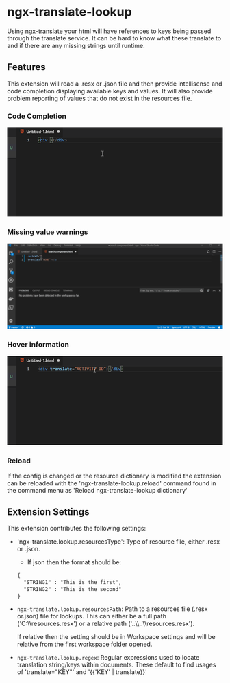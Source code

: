 # ngx-translate-lookup

Using [ngx-translate](http://www.ngx-translate.com/) your html will have references to keys being passed through the translate service. It can be hard to know what these translate to and if there are any missing strings until runtime.

## Features

This extension will read a .resx or .json file and then provide intellisense and code completion displaying available keys and values. It will also provide problem reporting of values that do not exist in the resources file.

### Code Completion

![code completion image](screenshots/intellisense.gif)

### Missing value warnings

![missing values image](screenshots/problems.gif)

### Hover information

![hover info image](screenshots/hover.gif)

### Reload

If the config is changed or the resource dictionary is modified the extension can be reloaded with the 'ngx-translate-lookup.reload' command found in the command menu as 'Reload ngx-translate-lookup dictionary'

## Extension Settings

This extension contributes the following settings:

- 'ngx-translate.lookup.resourcesType': Type of resource file, either .resx or .json.
  - If json then the format should be:
  ```
  {
    "STRING1" : "This is the first",
    "STRING2" : "This is the second"
  }
  ```
- `ngx-translate.lookup.resourcesPath`: Path to a resources file (.resx or.json) file for lookups.
  This can either be a full path ('C:\\\resources.resx') or a relative path ('..\\\\..\\\resources.resx').

  If relative then the setting should be in Workspace settings and will be relative from the first workspace folder opened.

- `ngx-translate.lookup.regex`: Regular expressions used to locate translation string/keys within documents.
  These default to find usages of 'translate="KEY"' and '{{'KEY' | translate}}'
